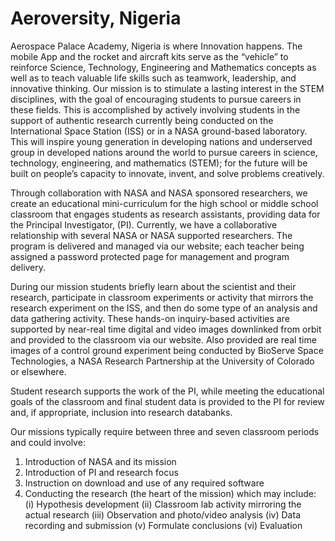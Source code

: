 # Aeroversity, Nigeria
Aerospace Palace Academy, Nigeria is where Innovation happens. The mobile App and the rocket and aircraft kits serve as the “vehicle” to reinforce Science, Technology, Engineering and Mathematics concepts as well as to teach valuable life skills such as teamwork, leadership, and innovative thinking.
Our mission is to stimulate a lasting interest in the STEM disciplines, with the goal of encouraging students to pursue careers in these fields.  This is accomplished by actively involving students in the support of authentic research currently being conducted on the International Space Station (ISS) or in a NASA ground-based laboratory. This will inspire young generation in developing nations and underserved group in developed nations around the world to pursue careers in science, technology, engineering, and mathematics (STEM); for the future will be built on people’s capacity to innovate, invent, and solve problems creatively.

Through collaboration with NASA and NASA sponsored researchers, we create an educational mini-curriculum for the high school or middle school classroom that engages students as research assistants, providing data for the Principal Investigator, (PI).  Currently, we have a collaborative relationship with several NASA or NASA supported researchers.  The program is delivered and managed via our website; each teacher being assigned a password protected page for management and program delivery.

During our mission students briefly learn about the scientist and their research, participate in classroom experiments or activity that mirrors the research experiment on the ISS, and then do some type of an analysis and data gathering activity.   These hands-on inquiry-based activities are supported by near-real time digital and video images downlinked from orbit and provided to the classroom via our website. Also provided are real time images of a control ground experiment being conducted by BioServe Space Technologies, a NASA Research Partnership at the University of Colorado or elsewhere.

Student research supports the work of the PI, while meeting the educational goals of the classroom and final student data is provided to the PI for review and, if appropriate, inclusion into research databanks.

Our missions typically require between three and seven classroom periods and could involve:
1.   Introduction of NASA and its mission
2.   Introduction of PI and research focus
3.   Instruction on download and use of any required software
4.   Conducting the research (the heart of the mission) which may include:
(i)	Hypothesis development
(ii)	Classroom lab activity mirroring the actual research 
(iii)	Observation and photo/video analysis
(iv)	Data recording and submission
(v)	Formulate conclusions 
(vi)	Evaluation
